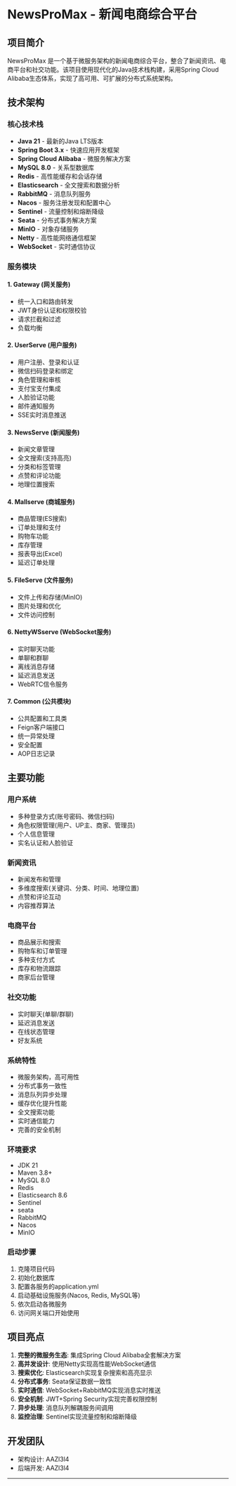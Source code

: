 # NewsProMax - 新闻电商综合平台

## 项目简介

NewsProMax 是一个基于微服务架构的新闻电商综合平台，整合了新闻资讯、电商平台和社交功能。该项目使用现代化的Java技术栈构建，采用Spring Cloud Alibaba生态体系，实现了高可用、可扩展的分布式系统架构。

## 技术架构

### 核心技术栈
- **Java 21** - 最新的Java LTS版本
- **Spring Boot 3.x** - 快速应用开发框架
- **Spring Cloud Alibaba** - 微服务解决方案
- **MySQL 8.0** - 关系型数据库
- **Redis** - 高性能缓存和会话存储
- **Elasticsearch** - 全文搜索和数据分析
- **RabbitMQ** - 消息队列服务
- **Nacos** - 服务注册发现和配置中心
- **Sentinel** - 流量控制和熔断降级
- **Seata** - 分布式事务解决方案
- **MinIO** - 对象存储服务
- **Netty** - 高性能网络通信框架
- **WebSocket** - 实时通信协议

### 服务模块

#### 1. Gateway (网关服务)
- 统一入口和路由转发
- JWT身份认证和权限校验
- 请求拦截和过滤
- 负载均衡

#### 2. UserServe (用户服务)
- 用户注册、登录和认证
- 微信扫码登录和绑定
- 角色管理和审核
- 支付宝支付集成
- 人脸验证功能
- 邮件通知服务
- SSE实时消息推送

#### 3. NewsServe (新闻服务)
- 新闻文章管理
- 全文搜索(支持高亮)
- 分类和标签管理
- 点赞和评论功能
- 地理位置搜索

#### 4. Mallserve (商城服务)
- 商品管理(ES搜索)
- 订单处理和支付
- 购物车功能
- 库存管理
- 报表导出(Excel)
- 延迟订单处理

#### 5. FileServe (文件服务)
- 文件上传和存储(MinIO)
- 图片处理和优化
- 文件访问控制

#### 6. NettyWSserve (WebSocket服务)
- 实时聊天功能
- 单聊和群聊
- 离线消息存储
- 延迟消息发送
- WebRTC信令服务

#### 7. Common (公共模块)
- 公共配置和工具类
- Feign客户端接口
- 统一异常处理
- 安全配置
- AOP日志记录

## 主要功能

### 用户系统
- 多种登录方式(账号密码、微信扫码)
- 角色权限管理(用户、UP主、商家、管理员)
- 个人信息管理
- 实名认证和人脸验证

### 新闻资讯
- 新闻发布和管理
- 多维度搜索(关键词、分类、时间、地理位置)
- 点赞和评论互动
- 内容推荐算法

### 电商平台
- 商品展示和搜索
- 购物车和订单管理
- 多种支付方式
- 库存和物流跟踪
- 商家后台管理

### 社交功能
- 实时聊天(单聊/群聊)
- 延迟消息发送
- 在线状态管理
- 好友系统

### 系统特性
- 微服务架构，高可用性
- 分布式事务一致性
- 消息队列异步处理
- 缓存优化提升性能
- 全文搜索功能
- 实时通信能力
- 完善的安全机制

### 环境要求
- JDK 21
- Maven 3.8+
- MySQL 8.0
- Redis
- Elasticsearch 8.6
- Sentinel
- seata
- RabbitMQ
- Nacos
- MinIO

### 启动步骤
1. 克隆项目代码
2. 初始化数据库
3. 配置各服务的application.yml
4. 启动基础设施服务(Nacos, Redis, MySQL等)
5. 依次启动各微服务
6. 访问网关端口开始使用

## 项目亮点

1. **完整的微服务生态**: 集成Spring Cloud Alibaba全套解决方案
2. **高并发设计**: 使用Netty实现高性能WebSocket通信
3. **搜索优化**: Elasticsearch实现复杂搜索和高亮显示
4. **分布式事务**: Seata保证数据一致性
5. **实时通信**: WebSocket+RabbitMQ实现消息实时推送
6. **安全机制**: JWT+Spring Security实现完善权限控制
7. **异步处理**: 消息队列解耦服务间调用
8. **监控治理**: Sentinel实现流量控制和熔断降级

## 开发团队

- 架构设计: AAZl3l4
- 后端开发: AAZl3l4

---
